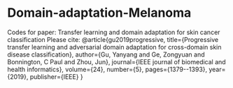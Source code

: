 # Domain-adaptation-Melanoma
Codes for paper: Transfer learning and domain adaptation for skin cancer classification
Please cite:
@article{gu2019progressive,
  title={Progressive transfer learning and adversarial domain adaptation for cross-domain skin disease classification},
  author={Gu, Yanyang and Ge, Zongyuan and Bonnington, C Paul and Zhou, Jun},
  journal={IEEE journal of biomedical and health informatics},
  volume={24},
  number={5},
  pages={1379--1393},
  year={2019},
  publisher={IEEE}
}

